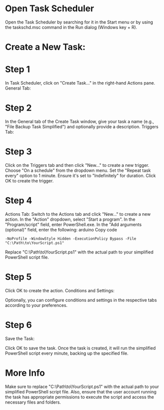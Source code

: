 # Open Task Scheduler
Open the Task Scheduler by searching for it in the Start menu or by using the taskschd.msc command in the Run dialog (Windows key + R).

# Create a New Task:

# Step 1
In Task Scheduler, click on "Create Task..." in the right-hand Actions pane.
General Tab:

# Step 2
In the General tab of the Create Task window, give your task a name (e.g., "File Backup Task Simplified") and optionally provide a description.
Triggers Tab:

# Step 3
Click on the Triggers tab and then click "New..." to create a new trigger.
Choose "On a schedule" from the dropdown menu.
Set the "Repeat task every" option to 1 minute.
Ensure it's set to "Indefinitely" for duration.
Click OK to create the trigger.

# Step 4
Actions Tab:
Switch to the Actions tab and click "New..." to create a new action.
In the "Action" dropdown, select "Start a program".
In the "Program/script" field, enter PowerShell.exe.
In the "Add arguments (optional)" field, enter the following:
arduino
Copy code

`-NoProfile -WindowStyle Hidden -ExecutionPolicy Bypass -File "C:\Path\to\YourScript.ps1"`

Replace "C:\Path\to\YourScript.ps1" with the actual path to your simplified PowerShell script file.

# Step 5
Click OK to create the action.
Conditions and Settings:

Optionally, you can configure conditions and settings in the respective tabs according to your preferences.

# Step 6
Save the Task:

Click OK to save the task.
Once the task is created, it will run the simplified PowerShell script every minute, backing up the specified file. 

# More Info
Make sure to replace "C:\Path\to\YourScript.ps1" with the actual path to your simplified PowerShell script file. Also, ensure that the user account running the task has appropriate permissions to execute the script and access the necessary files and folders.